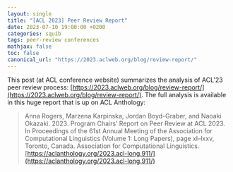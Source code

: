 ```yaml
---
layout: single
title: "[ACL 2023] Peer Review Report"
date: 2023-07-10 19:00:00 +0200
categories: squib
tags: peer-review conferences  
mathjax: false
toc: false
canonical_url: "https://2023.aclweb.org/blog/review-report/"
---
```


This post (at ACL conference website) summarizes the analysis of ACL'23 peer review process: [https://2023.aclweb.org/blog/review-report/](https://2023.aclweb.org/blog/review-report/).
The full analysis is available in this huge report that is up on ACL Anthology:

> Anna Rogers, Marzena Karpinska, Jordan Boyd-Graber, and Naoaki Okazaki. 2023. Program Chairs’ Report on Peer Review at ACL 2023. In Proceedings of the 61st Annual Meeting of the Association for Computational Linguistics (Volume 1: Long Papers), page xl–lxxv, Toronto, Canada. Association for Computational Linguistics. [https://aclanthology.org/2023.acl-long.911/](https://aclanthology.org/2023.acl-long.911/)